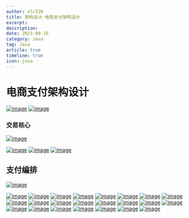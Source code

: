 ```yaml
---
author: xlc520
title: 架构设计-电商支付架构设计
excerpt: 
description: 
date: 2023-09-16
category: Java
tag: Java
article: true
timeline: true
icon: java
---
```


# 电商支付架构设计

[![image](https://bitbucket.org/xlc520/blogasset/raw/main/images3/15172-20180722164153915-55976509.png)](https://images2018.cnblogs.com/blog/15172/201807/15172-20180722164153428-1743300073.png)
[![image](https://bitbucket.org/xlc520/blogasset/raw/main/images3/15172-20180722164155319-769984125.png)](https://images2018.cnblogs.com/blog/15172/201807/15172-20180722164154440-965962303.png)

### 交易核心

[![image](https://bitbucket.org/xlc520/blogasset/raw/main/images3/15172-20180722164156625-416227399.png)](https://images2018.cnblogs.com/blog/15172/201807/15172-20180722164156165-1645563383.png)

[![image](https://bitbucket.org/xlc520/blogasset/raw/main/images3/15172-20180722164157566-297580245.png)](https://images2018.cnblogs.com/blog/15172/201807/15172-20180722164157073-758168933.png)
[![image](https://bitbucket.org/xlc520/blogasset/raw/main/images3/15172-20180722164158538-485334177.png)](https://images2018.cnblogs.com/blog/15172/201807/15172-20180722164158011-1236101550.png)
[![image](https://bitbucket.org/xlc520/blogasset/raw/main/images3/15172-20180722164159512-196746524.png)](https://images2018.cnblogs.com/blog/15172/201807/15172-20180722164159019-2014958845.png)

## 支付编排

[![image](https://bitbucket.org/xlc520/blogasset/raw/main/images3/15172-20180722164200600-1535802166.png)](https://images2018.cnblogs.com/blog/15172/201807/15172-20180722164200029-421804662.png)

[![image](https://bitbucket.org/xlc520/blogasset/raw/main/images3/15172-20180722164201591-1663205219.png)](https://images2018.cnblogs.com/blog/15172/201807/15172-20180722164201053-1171300902.png)
[![image](https://bitbucket.org/xlc520/blogasset/raw/main/images3/15172-20180722164202552-1798700407.png)](https://images2018.cnblogs.com/blog/15172/201807/15172-20180722164202038-559320674.png)
[![image](https://bitbucket.org/xlc520/blogasset/raw/main/images3/15172-20180722164203509-1751988313.png)](https://images2018.cnblogs.com/blog/15172/201807/15172-20180722164203020-1349921705.png)
[![image](https://bitbucket.org/xlc520/blogasset/raw/main/images3/15172-20180722164204458-710385571.png)](https://images2018.cnblogs.com/blog/15172/201807/15172-20180722164203960-1791940993.png)
[![image](https://bitbucket.org/xlc520/blogasset/raw/main/images3/15172-20180722164205331-242955855.png)](https://images2018.cnblogs.com/blog/15172/201807/15172-20180722164204877-1901390338.png)
[![image](https://bitbucket.org/xlc520/blogasset/raw/main/images3/15172-20180722164206322-586694531.png)](https://images2018.cnblogs.com/blog/15172/201807/15172-20180722164205784-1458685558.png)
[![image](https://bitbucket.org/xlc520/blogasset/raw/main/images3/15172-20180722164207349-1999648399.png)](https://images2018.cnblogs.com/blog/15172/201807/15172-20180722164206796-62019719.png)
[![image](https://bitbucket.org/xlc520/blogasset/raw/main/images3/15172-20180722164208158-1157723413.png)](https://images2018.cnblogs.com/blog/15172/201807/15172-20180722164207752-1233540659.png)
[![image](https://bitbucket.org/xlc520/blogasset/raw/main/images3/15172-20180722164209037-159164276.png)](https://images2018.cnblogs.com/blog/15172/201807/15172-20180722164208569-1317783049.png)
[![image](https://bitbucket.org/xlc520/blogasset/raw/main/images3/15172-20180722164209971-928967148.png)](https://images2018.cnblogs.com/blog/15172/201807/15172-20180722164209493-1820707787.png)
[![image](https://bitbucket.org/xlc520/blogasset/raw/main/images3/15172-20180722164210932-1865863459.png)](https://images2018.cnblogs.com/blog/15172/201807/15172-20180722164210405-2113679580.png)
[![image](https://bitbucket.org/xlc520/blogasset/raw/main/images3/15172-20180722164211936-1925103369.png)](https://images2018.cnblogs.com/blog/15172/201807/15172-20180722164211386-135576425.png)
[![image](https://bitbucket.org/xlc520/blogasset/raw/main/images3/15172-20180722164212863-898076160.png)](https://images2018.cnblogs.com/blog/15172/201807/15172-20180722164212396-682016096.png)
[![image](https://bitbucket.org/xlc520/blogasset/raw/main/images3/15172-20180722164213824-915619881.png)](https://images2018.cnblogs.com/blog/15172/201807/15172-20180722164213311-579923512.png)
[![image](https://bitbucket.org/xlc520/blogasset/raw/main/images3/15172-20180722164214726-121958923.png)](https://images2018.cnblogs.com/blog/15172/201807/15172-20180722164214262-1890440549.png)
[![image](https://bitbucket.org/xlc520/blogasset/raw/main/images3/15172-20180722164215775-1463141015.png)](https://images2018.cnblogs.com/blog/15172/201807/15172-20180722164215205-682340069.png)
[![image](https://bitbucket.org/xlc520/blogasset/raw/main/images3/15172-20180722164216646-898777198.png)](https://images2018.cnblogs.com/blog/15172/201807/15172-20180722164216220-802927468.png)
[![image](https://bitbucket.org/xlc520/blogasset/raw/main/images3/15172-20180722164217580-1438230168.png)](https://images2018.cnblogs.com/blog/15172/201807/15172-20180722164217085-346409686.png)
[![image](https://bitbucket.org/xlc520/blogasset/raw/main/images3/15172-20180722164218617-1954191325.png)](https://images2018.cnblogs.com/blog/15172/201807/15172-20180722164218060-534023763.png)
[![image](https://bitbucket.org/xlc520/blogasset/raw/main/images3/15172-20180722164219728-802349085.png)](https://images2018.cnblogs.com/blog/15172/201807/15172-20180722164219165-882983888.png)
[![image](https://bitbucket.org/xlc520/blogasset/raw/main/images3/15172-20180722164220864-1769866964.png)](https://images2018.cnblogs.com/blog/15172/201807/15172-20180722164220470-1418385864.png)
[![image](https://bitbucket.org/xlc520/blogasset/raw/main/images3/15172-20180722164221763-1945260662.png)](https://images2018.cnblogs.com/blog/15172/201807/15172-20180722164221292-111116903.png)
[![image](https://bitbucket.org/xlc520/blogasset/raw/main/images3/15172-20180722164222606-855905444.png)](https://images2018.cnblogs.com/blog/15172/201807/15172-20180722164222169-482272518.png)
